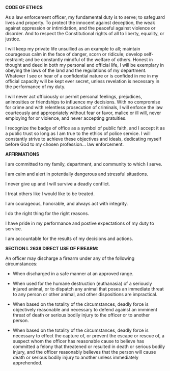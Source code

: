 **CODE OF ETHICS**

As a law enforcement officer, my fundamental duty is to serve; to safeguard lives and property. To protect the innocent against deception,
the weak against oppression or intimidation, and the peaceful against violence or disorder. And to respect the Constitutional rights of all
to liberty, equality, or justice.

I will keep my private life unsullied as an example to all; maintain courageous calm in the face of danger, scorn or ridicule; develop
self-restraint; and be constantly mindful of the welfare of others. Honest in thought and deed in both my personal and official life, I will
be exemplary in obeying the laws of the land and the regulations of my department. Whatever I see or hear of a confidential nature
or is confided in me in my official capacity will be kept ever secret, unless revelation is necessary in the performance of my duty.

I will never act officiously or permit personal feelings, prejudices, animosities or friendships to influence my decisions. With no
compromise for crime and with relentless prosecution of criminals, I will enforce the law courteously and appropriately without fear or favor,
malice or ill will, never employing for or violence, and never accepting gratuities.

I recognize the badge of office as a symbol of public faith, and I accept it as a public trust so long as I am true to the ethics of police
service. I will constantly strive to achieve these objectives and ideals, dedicating myself before God to my chosen profession... law
enforcement.

**AFFIRMATIONS**

I am committed to my family, department, and community to which I serve.

I am calm and alert in potentially dangerous and stressful situations.

I never give up and I will survive a deadly conflict.

I treat others like I would like to be treated.

I am courageous, honorable, and always act with integrity.

I do the right thing for the right reasons.

I have pride in my performance and postive expectations of my duty to service.

I am accountable for the results of my decisions and actions.

**SECTION L 2638 DIRECT USE OF FIREARM:**

An officer may discharge a firearm under any of the following circumstances:

- When discharged in a safe manner at an approved range.

- When used for the humane destruction (euthanasia) of a seriously injured animal, or to dispatch any animal
  that poses an immediate threat to any person or other animal, and other dispositions are impractical.

- When based on the totality of the circumstances, deadly force is objectively reasonable and necessary to defend
  against an imminent threat of death or serious bodily injury to the officer or to another person.

- When based on the totality of the circumstances, deadly force is necessary to effect the capture of, or prevent the
  escape or rescue of, a suspect whom the officer has reasonable cause to believe has committed a felony that threatened
  or resulted in death or serious bodily injury, and the officer reasonably believes that the person will cause death or
  serious bodily injury to another unless immediately apprehended.
